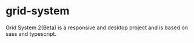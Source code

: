# grid-system
Grid System 2(Beta) is a responsive and desktop project and is based on sass and typescript.

